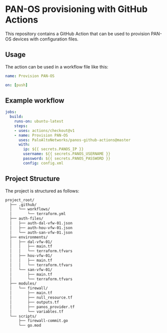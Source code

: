 # PAN-OS provisioning with GitHub Actions

This repository contains a GitHub Action that can be used to provision PAN-OS devices with configuration files.

## Usage

The action can be used in a workflow file like this:

```yaml
name: Provision PAN-OS
```

```yaml
on: [push]
```

## Example workflow

```yaml
jobs:
  build:
    runs-on: ubuntu-latest
    steps:
    - uses: actions/checkout@v1
    - name: Provision PAN-OS
      uses: PaloAltoNetworks/panos-github-actions@master
      with:
        ip: ${{ secrets.PANOS_IP }}
        username: ${{ secrets.PANOS_USERNAME }}
        password: ${{ secrets.PANOS_PASSWORD }}
        config: config.xml
```

## Project Structure

The project is structured as follows:

```bash
project_root/
  ├── .github/
  │   └── workflows/
  │       └── terraform.yml
  ├── auth-files/
  │   ├── auth-dal-vfw-01.json
  │   ├── auth-hou-vfw-01.json
  │   └── auth-san-vfw-01.json
  ├── environments/
  │   ├── dal-vfw-01/
  │   │   ├── main.tf
  │   │   └── terraform.tfvars
  │   ├── hou-vfw-01/
  │   │   ├── main.tf
  │   │   └── terraform.tfvars
  │   └── san-vfw-01/
  │       ├── main.tf
  │       └── terraform.tfvars
  ├── modules/
  │   └── firewall/
  │       ├── main.tf
  │       ├── null_resource.tf
  │       ├── outputs.tf
  │       ├── panos_provider.tf
  │       └── variables.tf
  └── scripts/
      ├── firewall-commit.go
      └── go.mod
```